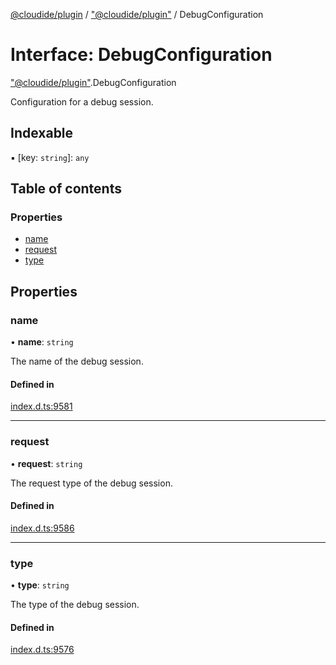 [@cloudide/plugin](../README.md) / ["@cloudide/plugin"](../modules/_cloudide_plugin_.md) / DebugConfiguration

# Interface: DebugConfiguration

["@cloudide/plugin"](../modules/_cloudide_plugin_.md).DebugConfiguration

Configuration for a debug session.

## Indexable

▪ [key: `string`]: `any`

## Table of contents

### Properties

- [name](cloudide_plugin_.DebugConfiguration.md#name)
- [request](cloudide_plugin_.DebugConfiguration.md#request)
- [type](cloudide_plugin_.DebugConfiguration.md#type)

## Properties

### name

• **name**: `string`

The name of the debug session.

#### Defined in

[index.d.ts:9581](https://github.com/shuyaqian/cloudide-plugin-api/blob/26b31b9/index.d.ts#L9581)

___

### request

• **request**: `string`

The request type of the debug session.

#### Defined in

[index.d.ts:9586](https://github.com/shuyaqian/cloudide-plugin-api/blob/26b31b9/index.d.ts#L9586)

___

### type

• **type**: `string`

The type of the debug session.

#### Defined in

[index.d.ts:9576](https://github.com/shuyaqian/cloudide-plugin-api/blob/26b31b9/index.d.ts#L9576)
